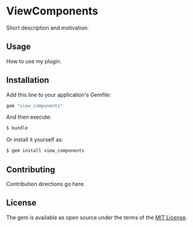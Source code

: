 # ViewComponents
Short description and motivation.

## Usage
How to use my plugin.

## Installation
Add this line to your application's Gemfile:

```ruby
gem "view_components"
```

And then execute:
```bash
$ bundle
```

Or install it yourself as:
```bash
$ gem install view_components
```

## Contributing
Contribution directions go here.

## License
The gem is available as open source under the terms of the [MIT License](https://opensource.org/licenses/MIT).
